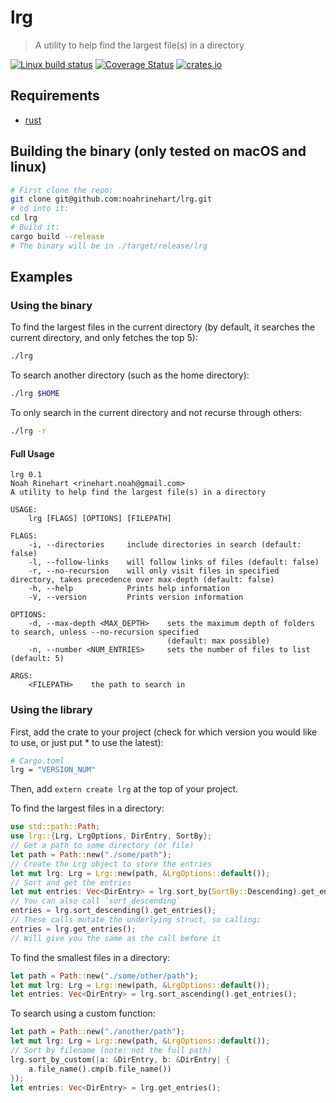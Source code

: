 # lrg
> A utility to help find the largest file(s) in a directory

[![Linux build status](https://api.travis-ci.org/noahrinehart/lrg.svg)](https://travis-ci.org/noahrinehart/lrg)
[![Coverage Status](https://coveralls.io/repos/github/noahrinehart/lrg/badge.svg?branch=master)](https://coveralls.io/github/noahrinehart/lrg?branch=master)
[![crates.io](https://meritbadge.herokuapp.com/lrg)](https://crates.io/crates/lrg)

## Requirements
* [rust](https://www.rust-lang.org/en-US/)

## Building the binary (only tested on macOS and linux)
```sh
# First clone the repo:
git clone git@github.com:noahrinehart/lrg.git
# cd into it:
cd lrg
# Build it:
cargo build --release
# The binary will be in ./target/release/lrg
```

## Examples
### Using the binary

To find the largest files in the current directory (by default, it searches the current directory, and only fetches the top 5):
```sh
./lrg
```

To search another directory (such as the home directory):
```sh
./lrg $HOME
```

To only search in the current directory and not recurse through others:
```sh
./lrg -r
```

#### Full Usage
```
lrg 0.1
Noah Rinehart <rinehart.noah@gmail.com>
A utility to help find the largest file(s) in a directory

USAGE:
    lrg [FLAGS] [OPTIONS] [FILEPATH]

FLAGS:
    -i, --directories     include directories in search (default: false)
    -l, --follow-links    will follow links of files (default: false)
    -r, --no-recursion    will only visit files in specified directory, takes precedence over max-depth (default: false)
    -h, --help            Prints help information
    -V, --version         Prints version information

OPTIONS:
    -d, --max-depth <MAX_DEPTH>    sets the maximum depth of folders to search, unless --no-recursion specified
                                   (default: max possible)
    -n, --number <NUM_ENTRIES>     sets the number of files to list (default: 5)

ARGS:
    <FILEPATH>    the path to search in
```

### Using the library

First, add the crate to your project (check for which version you would like to use, or just put * to use the latest):
```sh
# Cargo.toml
lrg = "VERSION_NUM"
```

Then, add `extern create lrg` at the top of your project.

To find the largest files in a directory:
```rust
use std::path::Path;
use lrg::{Lrg, LrgOptions, DirEntry, SortBy};
// Get a path to some directory (or file)
let path = Path::new("./some/path");
// Create the Lrg object to store the entries
let mut lrg: Lrg = Lrg::new(path, &LrgOptions::default());
// Sort and get the entries
let mut entries: Vec<DirEntry> = lrg.sort_by(SortBy::Descending).get_entries();
// You can also call `sort_descending`
entries = lrg.sort_descending().get_entries();
// These calls mutate the underlying struct, so calling:
entries = lrg.get_entries();
// Will give you the same as the call before it
```

To find the smallest files in a directory:
```rust
let path = Path::new("./some/other/path");
let mut lrg: Lrg = Lrg::new(path, &LrgOptions::default());
let entries: Vec<DirEntry> = lrg.sort_ascending().get_entries();
```

To search using a custom function:
```rust
let path = Path::new("./another/path");
let mut lrg: Lrg = Lrg::new(path, &LrgOptions::default());
// Sort by filename (note: not the full path)
lrg.sort_by_custom(|a: &DirEntry, b: &DirEntry| {
    a.file_name().cmp(b.file_name())
});
let entries: Vec<DirEntry> = lrg.get_entries();
```